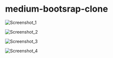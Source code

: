 # medium-bootsrap-clone

![Screenshot_1](https://user-images.githubusercontent.com/61758061/201495084-364bae85-6291-4489-992c-241419c35f11.png)

![Screenshot_2](https://user-images.githubusercontent.com/61758061/201495085-6abba113-0caa-4347-99bc-2666c79b5733.png)

![Screenshot_3](https://user-images.githubusercontent.com/61758061/201495087-d5beb9bd-dc64-4688-85d5-2934814d1737.png)

![Screenshot_4](https://user-images.githubusercontent.com/61758061/201495088-ee0e5a9e-7fcb-4775-8e61-920954a3fe90.png)
